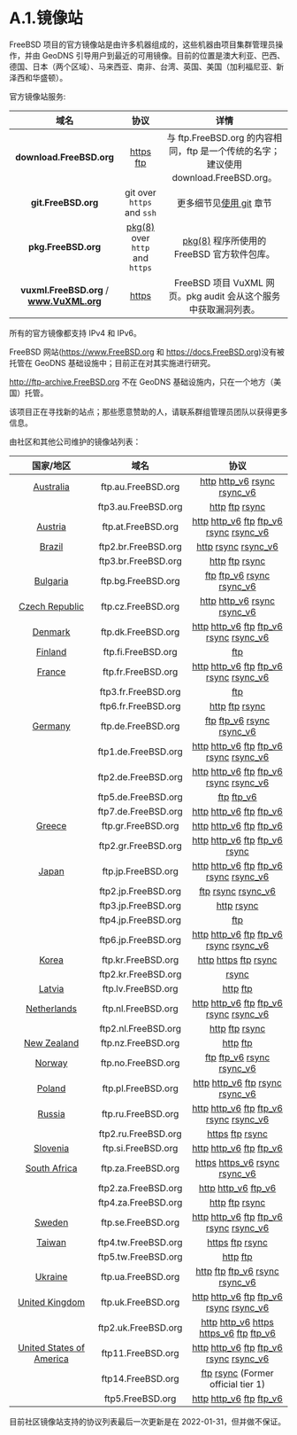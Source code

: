 # A.1.镜像站

FreeBSD 项目的官方镜像站是由许多机器组成的，这些机器由项目集群管理员操作，并由 GeoDNS 引导用户到最近的可用镜像。目前的位置是澳大利亚、巴西、德国、日本（两个区域）、马来西亚、南非、台湾、英国、美国（加利福尼亚、新泽西和华盛顿）。

官方镜像站服务:

| 域名 | 协议 | 详情 |
| :---:    | :---:     | :---:   |
|**download.FreeBSD.org**|[https](https://download.freebsd.org/) [ftp](ftp://download.freebsd.org/pub/FreeBSD/)|与 ftp.FreeBSD.org 的内容相同，ftp 是一个传统的名字；建议使用 download.FreeBSD.org。|
| **git.FreeBSD.org** | git over `https` and `ssh`|更多细节见[使用 git](https://docs.freebsd.org/en/books/handbook/mirrors/#git) 章节 |
| **pkg.FreeBSD.org** | [pkg(8)](https://www.freebsd.org/cgi/man.cgi?query=pkg&sektion=8&format=html) over `http` and `https` | [pkg(8)](https://www.freebsd.org/cgi/man.cgi?query=pkg&sektion=8&format=html) 程序所使用的 FreeBSD 官方软件包库。|
|**vuxml.FreeBSD.org** / **www.VuXML.org**|[https](https://www.vuxml.org/)|FreeBSD 项目 VuXML 网页。pkg audit 会从这个服务中获取漏洞列表。|

所有的官方镜像都支持 IPv4 和 IPv6。

FreeBSD 网站(<https://www.FreeBSD.org> 和 <https://docs.FreeBSD.org>)没有被托管在 GeoDNS 基础设施中；目前正在对其实施进行研究。

<http://ftp-archive.FreeBSD.org> 不在 GeoDNS 基础设施内，只在一个地方（美国）托管。

该项目正在寻找新的站点；那些愿意赞助的人，请联系群组管理员团队以获得更多信息。

由社区和其他公司维护的镜像站列表：

|**国家/地区**|**域名**|**协议**|
|:---:|:---:|:---:|
|[Australia](hostmaster@au.FreeBSD.org) |ftp.au.FreeBSD.org|[http](http://ftp.au.freebsd.org/pub/FreeBSD) [http_v6](http://ftp.au.freebsd.org/pub/FreeBSD) [rsync](rsync://ftp.au.FreeBSD.org) [rsync_v6](rsync://ftp.au.FreeBSD.org)|
| |ftp3.au.FreeBSD.org|[http](http://ftp3.au.freebsd.org/pub/FreeBSD) [ftp](ftp://ftp3.au.freebsd.org/pub/FreeBSD) [rsync](rsync://ftp3.au.FreeBSD.org)|
| [Austria](hostmaster@at.FreeBSD.org) | ftp.at.FreeBSD.org  | [http](http://ftp.at.freebsd.org/pub/FreeBSD/) [http_v6](http://ftp.at.freebsd.org/pub/FreeBSD/) [ftp](ftp://ftp.at.freebsd.org/pub/FreeBSD/) [ftp_v6](ftp://ftp.at.freebsd.org/pub/FreeBSD/) [rsync](rsync://ftp.at.FreeBSD.org/pub/FreeBSD/) [rsync_v6](rsync://ftp.at.FreeBSD.org/pub/FreeBSD/) |
| [Brazil](hostmaster@br.FreeBSD.org)  | ftp2.br.FreeBSD.org | [http](http://ftp2.br.freebsd.org/FreeBSD) [rsync](rsync://ftp2.br.FreeBSD.org) [rsync_v6](rsync://ftp2.br.FreeBSD.org) |
|          | ftp3.br.FreeBSD.org | [http](http://ftp3.br.freebsd.org/pub/FreeBSD) [ftp](ftp://ftp3.br.freebsd.org/pub/FreeBSD) [rsync](rsync://ftp3.br.FreeBSD.org) |
| [Bulgaria](mirror@telepoint.bg) | ftp.bg.FreeBSD.org  | [ftp](ftp://ftp.bg.freebsd.org/pub/FreeBSD) [ftp_v6](ftp://ftp.bg.freebsd.org/pub/FreeBSD) [rsync](rsync://ftp.bg.FreeBSD.org) [rsync_v6](rsync://ftp.bg.FreeBSD.org) |
| [Czech Republic](hostmaster@cz.FreeBSD.org) | ftp.cz.FreeBSD.org | [http](http://ftp.cz.freebsd.org/pub/FreeBSD) [http_v6](http://ftp.cz.freebsd.org/pub/FreeBSD) [rsync](rsync://ftp.cz.FreeBSD.org) [rsync_v6](rsync://ftp.cz.FreeBSD.org) |
| [Denmark](staff@dotsrc.org)        | ftp.dk.FreeBSD.org | [http](http://ftp.dk.freebsd.org/FreeBSD/) [http_v6](http://ftp.dk.freebsd.org/FreeBSD/) [ftp](ftp://ftp.dk.freebsd.org/FreeBSD/) [ftp_v6](ftp://ftp.dk.freebsd.org/FreeBSD/) [rsync](rsync://ftp.dk.FreeBSD.org/FreeBSD/) [rsync_v6](rsync://ftp.dk.FreeBSD.org/FreeBSD/) |
| [Finland](hostmaster@fi.FreeBSD.org) | ftp.fi.FreeBSD.org | [ftp](ftp://ftp.fi.freebsd.org/pub/FreeBSD)                  |
| [France](hostmaster@fr.FreeBSD.org)  | ftp.fr.FreeBSD.org | [http](http://ftp.fr.freebsd.org/pub/FreeBSD) [http_v6](http://ftp.fr.freebsd.org/pub/FreeBSD) [ftp](ftp://ftp.fr.freebsd.org/pub/FreeBSD) [ftp_v6](ftp://ftp.fr.freebsd.org/pub/FreeBSD) [rsync](rsync://ftp.fr.FreeBSD.org) [rsync_v6](rsync://ftp.fr.FreeBSD.org) |
| |ftp3.fr.FreeBSD.org|[ftp](ftp://ftp3.fr.freebsd.org/pub/FreeBSD)|
| |ftp6.fr.FreeBSD.org|[http](http://ftp6.fr.freebsd.org/pub/FreeBSD) [ftp](ftp://ftp6.fr.freebsd.org/pub/FreeBSD) [rsync](rsync://ftp6.fr.FreeBSD.org)|
| [Germany](de-bsd-hubs@de.FreeBSD.org) | ftp.de.FreeBSD.org  | [ftp](ftp://ftp.de.freebsd.org/pub/FreeBSD) [ftp_v6](ftp://ftp.de.freebsd.org/pub/FreeBSD) [rsync](rsync://ftp.de.FreeBSD.org) [rsync_v6](rsync://ftp.de.FreeBSD.org) |
|         | ftp1.de.FreeBSD.org | [http](http://ftp1.de.freebsd.org/pub/FreeBSD) [http_v6](http://ftp1.de.freebsd.org/pub/FreeBSD) [ftp](ftp://ftp1.de.freebsd.org/pub/FreeBSD) [ftp_v6](ftp://ftp1.de.freebsd.org/pub/FreeBSD) [rsync](rsync://ftp1.de.FreeBSD.org) [rsync_v6](rsync://ftp1.de.FreeBSD.org) |
||ftp2.de.FreeBSD.org|[http](http://ftp2.de.freebsd.org/pub/FreeBSD) [http_v6](http://ftp2.de.freebsd.org/pub/FreeBSD) [ftp](ftp://ftp2.de.freebsd.org/pub/FreeBSD) [ftp_v6](ftp://ftp2.de.freebsd.org/pub/FreeBSD) [rsync](rsync://ftp2.de.FreeBSD.org) [rsync_v6](rsync://ftp2.de.FreeBSD.org)|
|      | ftp5.de.FreeBSD.org | [ftp](ftp://ftp5.de.freebsd.org/pub/FreeBSD) [ftp_v6](ftp://ftp5.de.freebsd.org/pub/FreeBSD) |
|      | ftp7.de.FreeBSD.org | [http](http://ftp7.de.freebsd.org/pub/FreeBSD) [http_v6](http://ftp7.de.freebsd.org/pub/FreeBSD) [ftp](ftp://ftp7.de.freebsd.org/pub/FreeBSD) [ftp_v6](ftp://ftp7.de.freebsd.org/pub/FreeBSD) |
| [Greece](hostmaster@gr.FreeBSD.org) | ftp.gr.FreeBSD.org  | [http](http://ftp.gr.freebsd.org/pub/FreeBSD) [http_v6](http://ftp.gr.freebsd.org/pub/FreeBSD) [ftp](ftp://ftp.gr.freebsd.org/pub/FreeBSD) [ftp_v6](ftp://ftp.gr.freebsd.org/pub/FreeBSD) |
|        | ftp2.gr.FreeBSD.org | [http](http://ftp2.gr.freebsd.org/pub/FreeBSD) [http_v6](http://ftp2.gr.freebsd.org/pub/FreeBSD) [ftp](ftp://ftp2.gr.freebsd.org/pub/FreeBSD) [ftp_v6](ftp://ftp2.gr.freebsd.org/pub/FreeBSD) [rsync](rsync://ftp2.gr.FreeBSD.org) |
|[Japan](hostmaster@jp.FreeBSD.org)|ftp.jp.FreeBSD.org|[http](http://ftp.jp.freebsd.org/pub/FreeBSD) [http_v6](http://ftp.jp.freebsd.org/pub/FreeBSD) [ftp](ftp://ftp.jp.freebsd.org/pub/FreeBSD) [ftp_v6](ftp://ftp.jp.freebsd.org/pub/FreeBSD) [rsync](rsync://ftp.jp.FreeBSD.org) [rsync_v6](rsync://ftp.jp.FreeBSD.org)|
| |ftp2.jp.FreeBSD.org|[ftp](ftp://ftp2.jp.freebsd.org/pub/FreeBSD) [rsync](rsync://ftp2.jp.FreeBSD.org) [rsync_v6](rsync://ftp2.jp.FreeBSD.org)|
| |ftp3.jp.FreeBSD.org|[http](http://ftp3.jp.freebsd.org/pub/FreeBSD) [rsync](rsync://ftp3.jp.FreeBSD.org)|
| |ftp4.jp.FreeBSD.org|[ftp](ftp://ftp4.jp.freebsd.org/pub/FreeBSD)|
| |ftp6.jp.FreeBSD.org|[http](http://ftp6.jp.freebsd.org/pub/FreeBSD) [http_v6](http://ftp6.jp.freebsd.org/pub/FreeBSD) [ftp](ftp://ftp6.jp.freebsd.org/pub/FreeBSD) [ftp_v6](ftp://ftp6.jp.freebsd.org/pub/FreeBSD) [rsync](rsync://ftp6.jp.FreeBSD.org) [rsync_v6](rsync://ftp6.jp.FreeBSD.org)|
|[Korea](hostmaster@kr.FreeBSD.org)|ftp.kr.FreeBSD.org|[http](http://ftp.kr.freebsd.org/pub/FreeBSD) [https](https://ftp.kr.freebsd.org/pub/FreeBSD) [ftp](ftp://ftp.kr.freebsd.org/pub/FreeBSD) [rsync](rsync://ftp.kr.FreeBSD.org)|
| |ftp2.kr.FreeBSD.org|[rsync](rsync://ftp2.kr.FreeBSD.org)|
|[Latvia](hostmaster@lv.FreeBSD.org)|ftp.lv.FreeBSD.org|[ http](http://ftp.lv.freebsd.org/pub/Freebsd) [ftp](ftp://ftp.lv.freebsd.org/pub/freebsd)|
|[Netherlands](hostmaster@nl.FreeBSD.org)|ftp.nl.FreeBSD.org|[http](http://ftp.nl.freebsd.org/pub/FreeBSD) [http_v6](http://ftp.nl.freebsd.org/pub/FreeBSD) [ftp](ftp://ftp.nl.freebsd.org/pub/FreeBSD) [ftp_v6](ftp://ftp.nl.freebsd.org/pub/FreeBSD) [rsync](rsync://ftp.nl.FreeBSD.org) [rsync_v6](rsync://ftp.nl.FreeBSD.org)|
| |ftp2.nl.FreeBSD.org|[http](http://ftp2.nl.freebsd.org/pub/FreeBSD) [ftp](ftp://ftp2.nl.freebsd.org/pub/FreeBSD) [rsync](rsync://ftp2.nl.FreeBSD.org)|
|[New Zealand](hostmaster@nz.FreeBSD.org)|ftp.nz.FreeBSD.org|[http](http://ftp.nz.freebsd.org/pub/FreeBSD) [ftp](ftp://ftp.nz.freebsd.org/pub/FreeBSD)|
|[Norway](hostmaster@no.FreeBSD.org)|ftp.no.FreeBSD.org|[ftp](ftp://ftp.no.freebsd.org/pub/FreeBSD) [ftp_v6](ftp://ftp.no.freebsd.org/pub/FreeBSD) [rsync](rsync://ftp.no.FreeBSD.org) [rsync_v6](rsync://ftp.no.FreeBSD.org)|
| [Poland](hostmaster@pl.FreeBSD.org) | ftp.pl.FreeBSD.org | [http](http://ftp.pl.freebsd.org/pub/FreeBSD) [http_v6](http://ftp.pl.freebsd.org/pub/FreeBSD) [ftp](ftp://ftp.pl.freebsd.org/pub/FreeBSD) [rsync](rsync://ftp.pl.FreeBSD.org) [rsync_v6](rsync://ftp.pl.FreeBSD.org) |
| [Russia](hostmaster@ru.FreeBSD.org) | ftp.ru.FreeBSD.org | [http](http://ftp.ru.freebsd.org/pub/FreeBSD) [http_v6](http://ftp.ru.freebsd.org/pub/FreeBSD) [ftp](ftp://ftp.ru.freebsd.org/pub/FreeBSD) [ftp_v6](ftp://ftp.ru.freebsd.org/pub/FreeBSD) [rsync](rsync://ftp.ru.FreeBSD.org) [rsync_v6](rsync://ftp.ru.FreeBSD.org) |
|          | ftp2.ru.FreeBSD.org | [https](https://ftp2.ru.freebsd.org/pub/FreeBSD) [ftp](ftp://ftp2.ru.freebsd.org/pub/FreeBSD) [rsync](rsync://ftp2.ru.FreeBSD.org) |
| [Slovenia](hostmaster@si.FreeBSD.org) | ftp.si.FreeBSD.org  | [http](http://ftp.si.freebsd.org/pub/FreeBSD) [http_v6](http://ftp.si.freebsd.org/pub/FreeBSD) [ftp](ftp://ftp.si.freebsd.org/pub/FreeBSD) [ftp_v6](ftp://ftp.si.freebsd.org/pub/FreeBSD) |
| [South Africa](hostmaster@za.FreeBSD.org) | ftp.za.FreeBSD.org  | [https](https://ftp.za.freebsd.org/pub/FreeBSD) [https_v6](https://ftp.za.freebsd.org/pub/FreeBSD) [rsync](rsync://ftp.za.FreeBSD.org) [rsync_v6](rsync://ftp.za.FreeBSD.org) |
|              | ftp2.za.FreeBSD.org | [http](http://ftp2.za.freebsd.org/pub/FreeBSD) [http_v6](http://ftp2.za.freebsd.org/pub/FreeBSD) [ftp_v6](ftp://ftp2.za.freebsd.org/pub/FreeBSD) |
| |ftp4.za.FreeBSD.org|[http](http://ftp4.za.freebsd.org/pub/FreeBSD) [ftp](ftp://ftp4.za.freebsd.org/pub/FreeBSD) [rsync](rsync://ftp4.za.FreeBSD.org)|
|[Sweden](hostmaster@se.FreeBSD.org)|ftp.se.FreeBSD.org|[http](http://ftp.se.freebsd.org/pub/FreeBSD) [http_v6](http://ftp.se.freebsd.org/pub/FreeBSD) [ftp](ftp://ftp.se.freebsd.org/pub/FreeBSD) [ftp_v6](ftp://ftp.se.freebsd.org/pub/FreeBSD) [rsync](rsync://ftp.se.FreeBSD.org) [rsync_v6](rsync://ftp.se.FreeBSD.org)|
|[Taiwan](hostmaster@se.FreeBSD.org)|ftp4.tw.FreeBSD.org|[https](https://ftp4.tw.freebsd.org/pub/FreeBSD) [ftp](ftp://ftp4.tw.freebsd.org/pub/FreeBSD) [rsync](rsync://ftp4.tw.FreeBSD.org)|
||ftp5.tw.FreeBSD.org|[http](http://ftp5.tw.freebsd.org/pub/FreeBSD) [ftp](ftp://ftp5.tw.freebsd.org/pub/FreeBSD)|
|[Ukraine](hostmaster@ua.FreeBSD.org)|ftp.ua.FreeBSD.org|[http](http://ftp.ua.freebsd.org/pub/FreeBSD) [ftp](ftp://ftp.ua.freebsd.org/pub/FreeBSD) [ftp_v6](ftp://ftp.ua.freebsd.org/pub/FreeBSD) [rsync](rsync://ftp.ua.FreeBSD.org) [rsync_v6](rsync://ftp.ua.FreeBSD.org)|
|[United Kingdom](hostmaster@uk.FreeBSD.org)|ftp.uk.FreeBSD.org|[http](http://ftp.uk.freebsd.org/pub/FreeBSD) [http_v6](http://ftp.uk.freebsd.org/pub/FreeBSD) [ftp](ftp://ftp.uk.freebsd.org/pub/FreeBSD) [ftp_v6](ftp://ftp.uk.freebsd.org/pub/FreeBSD) [rsync](rsync://ftp.uk.FreeBSD.org) [rsync_v6](rsync://ftp.uk.FreeBSD.org)|
||ftp2.uk.FreeBSD.org|[http](http://ftp2.uk.freebsd.org/pub/FreeBSD) [http_v6](http://ftp2.uk.freebsd.org/pub/FreeBSD) [https](https://ftp2.uk.freebsd.org/pub/FreeBSD) [https_v6](https://ftp2.uk.freebsd.org/pub/FreeBSD) [ftp](ftp://ftp2.uk.freebsd.org/pub/FreeBSD) [ftp_v6](ftp://ftp2.uk.freebsd.org/pub/FreeBSD)|
|[United States of America](hostmaster@us.FreeBSD.org)|ftp11.FreeBSD.org|[http](http://ftp11.freebsd.org/pub/FreeBSD) [http_v6](http://ftp11.freebsd.org/pub/FreeBSD) [ftp](ftp://ftp11.freebsd.org/pub/FreeBSD) [ftp_v6](ftp://ftp11.freebsd.org/pub/FreeBSD) [rsync](rsync://ftp11.FreeBSD.org) [rsync_v6](rsync://ftp11.FreeBSD.org)|
||ftp14.FreeBSD.org|[ftp](ftp://ftp14.freebsd.org/pub/FreeBSD) [rsync](rsync://ftp14.FreeBSD.org) (Former official tier 1)|
||ftp5.FreeBSD.org|[http](http://ftp5.freebsd.org/pub/FreeBSD) [http_v6](http://ftp5.freebsd.org/pub/FreeBSD) [ftp](ftp://ftp5.freebsd.org/pub/FreeBSD) [ftp_v6](ftp://ftp5.freebsd.org/pub/FreeBSD)|

目前社区镜像站支持的协议列表最后一次更新是在 2022-01-31，但并做不保证。
